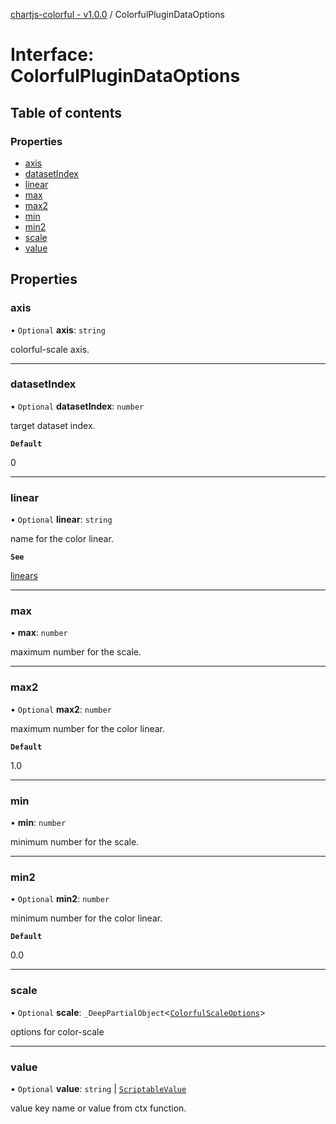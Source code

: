 [chartjs-colorful - v1.0.0](../README.md) / ColorfulPluginDataOptions

# Interface: ColorfulPluginDataOptions

## Table of contents

### Properties

- [axis](ColorfulPluginDataOptions.md#axis)
- [datasetIndex](ColorfulPluginDataOptions.md#datasetindex)
- [linear](ColorfulPluginDataOptions.md#linear)
- [max](ColorfulPluginDataOptions.md#max)
- [max2](ColorfulPluginDataOptions.md#max2)
- [min](ColorfulPluginDataOptions.md#min)
- [min2](ColorfulPluginDataOptions.md#min2)
- [scale](ColorfulPluginDataOptions.md#scale)
- [value](ColorfulPluginDataOptions.md#value)

## Properties

### axis

• `Optional` **axis**: `string`

colorful-scale axis.

___

### datasetIndex

• `Optional` **datasetIndex**: `number`

target dataset index.

**`Default`**

0

___

### linear

• `Optional` **linear**: `string`

name for the color linear.

**`See`**

[linears](../modules/registries.md#linears)

___

### max

• **max**: `number`

maximum number for the scale.

___

### max2

• `Optional` **max2**: `number`

maximum number for the color linear.

**`Default`**

1.0

___

### min

• **min**: `number`

minimum number for the scale.

___

### min2

• `Optional` **min2**: `number`

minimum number for the color linear.

**`Default`**

0.0

___

### scale

• `Optional` **scale**: `_DeepPartialObject`<[`ColorfulScaleOptions`](ColorfulScaleOptions.md)\>

options for color-scale

___

### value

• `Optional` **value**: `string` \| [`ScriptableValue`](../README.md#scriptablevalue)

value key name or value from ctx function.
